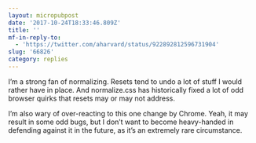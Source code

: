 ```yaml
---
layout: micropubpost
date: '2017-10-24T18:33:46.809Z'
title: ''
mf-in-reply-to:
  - 'https://twitter.com/aharvard/status/922892812596731904'
slug: '66826'
category: replies
---
```

I’m a strong fan of normalizing. Resets tend to undo a lot of stuff I would rather have in place. And normalize.css has historically fixed a lot of odd browser quirks that resets may or may not address.

I’m also wary of over-reacting to this one change by Chrome. Yeah, it may result in some odd bugs, but I don’t want to become heavy-handed in defending against it in the future, as it’s an extremely rare circumstance.
